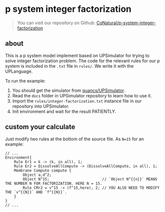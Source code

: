 # p system integer factorization

> You can visit our repository on Github: [CqNatural/p-system-integer-factorization](https://github.com/CqNatural/p-system-integer-factorization)

## about

This is a p system model implement based on UPSimulator for trying to solve integer factorization problem. The code for the relevant rules for our p system is included in the `.txt` file in `rules/`. We write it with the UPLanguage.

To run the example:

1. You should get the simulator from [quancs/UPSimulator](https://github.com/quancs/UPSimulator).
2. Read the `docs` folder in UPSimulator repository to learn how to use it.
3. Import the `rules/integer-factorization.txt` instance file in our repository into UPSimulator.
4. Init environment and wait for the result PATIENTLY.

## custom your calculate

Just modify two rules at the bottom of the source file. As `N=15` for an example:

```
// ...
Environment{
    Rule Er1 = k -> (k, in all), 1;
    Rule Er2 = DissolveAllCompute -> (DissolveAllCompute, in all), 1;
	Membrane Compute compute {
        Object a,d^2;    
        Object N^15;                        // `Object N^{{n}}` MEANS THE NUMBER N FOR FACTORIZATION. HERE N = 15.
        Rule CMr2 = v^15 -> (f^15,here), 2; // YOU ALSO NEED TO MODIFY THE `v^{{N}}` AND `f^{{N}}`.
	}
}
// ...
```

